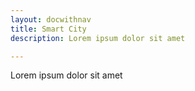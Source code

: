 ```yaml
---
layout: docwithnav
title: Smart City
description: Lorem ipsum dolor sit amet

---
```


Lorem ipsum dolor sit amet
